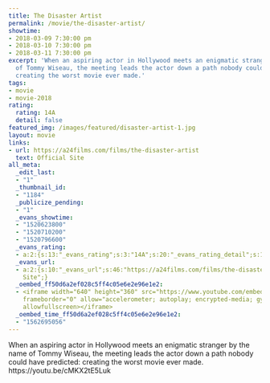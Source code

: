 ```yaml
---
title: The Disaster Artist
permalink: /movie/the-disaster-artist/
showtime:
- 2018-03-09 7:30:00 pm
- 2018-03-10 7:30:00 pm
- 2018-03-11 7:30:00 pm
excerpt: 'When an aspiring actor in Hollywood meets an enigmatic stranger by the name
  of Tommy Wiseau, the meeting leads the actor down a path nobody could have predicted:
  creating the worst movie ever made.'
tags:
- movie
- movie-2018
rating:
  rating: 14A
  detail: false
featured_img: /images/featured/disaster-artist-1.jpg
layout: movie
links:
- url: https://a24films.com/films/the-disaster-artist
  text: Official Site
all_meta:
  _edit_last:
  - "1"
  _thumbnail_id:
  - "1184"
  _publicize_pending:
  - "1"
  _evans_showtime:
  - "1520623800"
  - "1520710200"
  - "1520796600"
  _evans_rating:
  - a:2:{s:13:"_evans_rating";s:3:"14A";s:20:"_evans_rating_detail";s:15:"Coarse Language";}
  _evans_url:
  - a:2:{s:10:"_evans_url";s:46:"https://a24films.com/films/the-disaster-artist";s:15:"_evans_url_name";s:13:"Official
    Site";}
  _oembed_ff50d6a2ef028c5ff4c05e6e2e96e1e2:
  - <iframe width="640" height="360" src="https://www.youtube.com/embed/cMKX2tE5Luk?feature=oembed"
    frameborder="0" allow="accelerometer; autoplay; encrypted-media; gyroscope; picture-in-picture"
    allowfullscreen></iframe>
  _oembed_time_ff50d6a2ef028c5ff4c05e6e2e96e1e2:
  - "1562695056"
---
```


<div class="overview" dir="auto">When an aspiring actor in Hollywood meets an enigmatic stranger by the name of Tommy Wiseau, the meeting leads the actor down a path nobody could have predicted: creating the worst movie ever made. https://youtu.be/cMKX2tE5Luk </div>